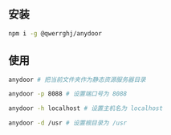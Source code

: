 ## 安装

```bash
npm i -g @qwerrghj/anydoor
```

## 使用

```bash
anydoor # 把当前文件夹作为静态资源服务器目录

anydoor -p 8088 # 设置端口号为 8088

anydoor -h localhost # 设置主机名为 localhost

anydoor -d /usr # 设置根目录为 /usr
```